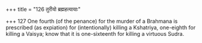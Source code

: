 +++
title = "126 तुरीयो ब्रह्महत्यायाः"

+++
127	One fourth (of the penance) for the murder of a Brahmana is prescribed (as expiation) for (intentionally) killing a Kshatriya, one-eighth for killing a Vaisya; know that it is one-sixteenth for killing a virtuous Sudra.